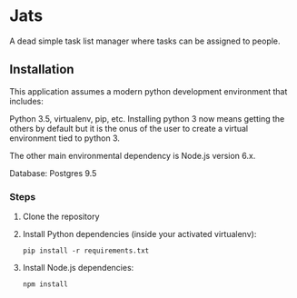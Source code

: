 Jats
======

A dead simple task list manager where tasks can be assigned to people.

Installation
---------------

This application assumes a modern python development environment that
includes:

Python 3.5, virtualenv, pip, etc. Installing python 3 now means getting
the others by default but it is the onus of the user to create a virtual
environment tied to python 3.

The other main environmental dependency is Node.js version 6.x.

Database: Postgres 9.5

### Steps

1. Clone the repository

2. Install Python dependencies (inside your activated virtualenv):
    ```
    pip install -r requirements.txt
    ```
3. Install Node.js dependencies:
    ```
    npm install
    ```
